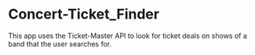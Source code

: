 # Concert-Ticket_Finder
This app uses the Ticket-Master API to look for ticket deals on shows of a band that the user searches for.
